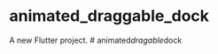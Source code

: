 # animated_draggable_dock

A new Flutter project.
#   a n i m a t e d _ d r a g a b l e _ d o c k  
 